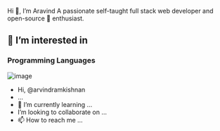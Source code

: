 Hi 👋, I’m Aravind
A passionate self-taught full stack web developer and open-source 💞️ enthusiast.

## 👀 I’m interested in 
### Programming Languages

![image](https://user-images.githubusercontent.com/111303902/184686480-74ad2bd7-bbd3-46c5-a215-061cfe627293.png)




-  Hi,  @arvindramkishnan
-  ...
- 🌱 I’m currently learning ...
-  I’m looking to collaborate on ...
- 📫 How to reach me ...

<!---
arvindramkishnan/arvindramkishnan is a ✨ special ✨ repository because its `README.md` (this file) appears on your GitHub profile.
You can click the Preview link to take a look at your changes.
--->
